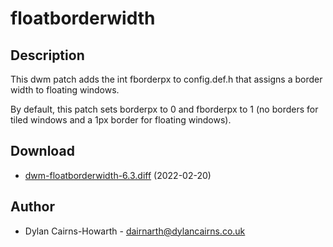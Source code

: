 floatborderwidth
================

Description
-----------
This dwm patch adds the int fborderpx to config.def.h that assigns a border width to floating windows.

By default, this patch sets borderpx to 0 and fborderpx to 1 (no borders for tiled windows and a 1px border for floating windows).

Download
--------
* [dwm-floatborderwidth-6.3.diff](dwm-floatborderwidth-6.3.diff) (2022-02-20)

Author
------
* Dylan Cairns-Howarth - <dairnarth@dylancairns.co.uk>
